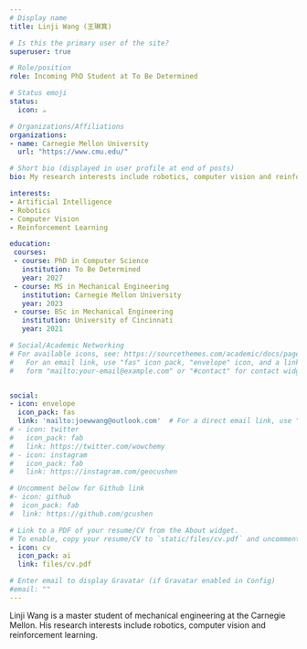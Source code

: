 ```yaml
---
# Display name
title: Linji Wang (王琳箕)

# Is this the primary user of the site?
superuser: true

# Role/position
role: Incoming PhD Student at To Be Determined 

# Status emoji
status:
  icon: ☕️

# Organizations/Affiliations
organizations:
- name: Carnegie Mellon University
  url: "https://www.cmu.edu/"

# Short bio (displayed in user profile at end of posts)
bio: My research interests include robotics, computer vision and reinforcement learning.

interests:
- Artificial Intelligence
- Robotics
- Computer Vision
- Reinforcement Learning

education:
 courses:
 - course: PhD in Computer Science
   institution: To Be Determined
   year: 2027
 - course: MS in Mechanical Engineering
   institution: Carnegie Mellon University
   year: 2023
 - course: BSc in Mechanical Engineering
   institution: University of Cincinnati
   year: 2021

# Social/Academic Networking
# For available icons, see: https://sourcethemes.com/academic/docs/page-builder/#icons
#   For an email link, use "fas" icon pack, "envelope" icon, and a link in the
#   form "mailto:your-email@example.com" or "#contact" for contact widget.


social:
- icon: envelope
  icon_pack: fas
  link: 'mailto:joewwang@outlook.com'  # For a direct email link, use "mailto:test@example.org".
# - icon: twitter
#   icon_pack: fab
#   link: https://twitter.com/wowchemy
# - icon: instagram
#   icon_pack: fab
#   link: https://instagram.com/geocushen

# Uncomment below for Github link
#- icon: github
#  icon_pack: fab
#  link: https://github.com/gcushen

# Link to a PDF of your resume/CV from the About widget.
# To enable, copy your resume/CV to `static/files/cv.pdf` and uncomment the lines below.
- icon: cv
  icon_pack: ai
  link: files/cv.pdf

# Enter email to display Gravatar (if Gravatar enabled in Config)
#email: ""
---
```


Linji Wang is a master student of mechanical engineering at the Carnegie Mellon. His research interests include robotics, computer vision and reinforcement learning. 

